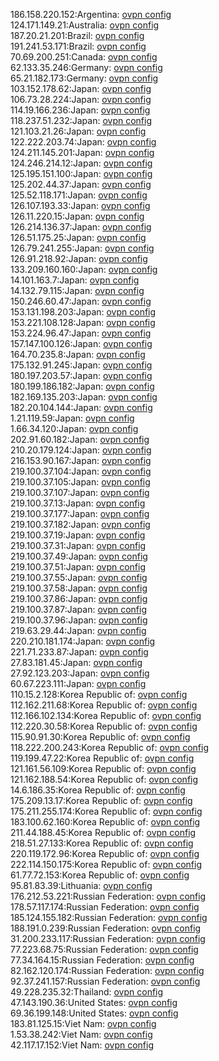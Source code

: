 186.158.220.152:Argentina: [ovpn config](vpn/186_158_220_152.ovpn)  
124.171.149.21:Australia: [ovpn config](vpn/124_171_149_21.ovpn)  
187.20.21.201:Brazil: [ovpn config](vpn/187_20_21_201.ovpn)  
191.241.53.171:Brazil: [ovpn config](vpn/191_241_53_171.ovpn)  
70.69.200.251:Canada: [ovpn config](vpn/70_69_200_251.ovpn)  
62.133.35.246:Germany: [ovpn config](vpn/62_133_35_246.ovpn)  
65.21.182.173:Germany: [ovpn config](vpn/65_21_182_173.ovpn)  
103.152.178.62:Japan: [ovpn config](vpn/103_152_178_62.ovpn)  
106.73.28.224:Japan: [ovpn config](vpn/106_73_28_224.ovpn)  
114.19.166.236:Japan: [ovpn config](vpn/114_19_166_236.ovpn)  
118.237.51.232:Japan: [ovpn config](vpn/118_237_51_232.ovpn)  
121.103.21.26:Japan: [ovpn config](vpn/121_103_21_26.ovpn)  
122.222.203.74:Japan: [ovpn config](vpn/122_222_203_74.ovpn)  
124.211.145.201:Japan: [ovpn config](vpn/124_211_145_201.ovpn)  
124.246.214.12:Japan: [ovpn config](vpn/124_246_214_12.ovpn)  
125.195.151.100:Japan: [ovpn config](vpn/125_195_151_100.ovpn)  
125.202.44.37:Japan: [ovpn config](vpn/125_202_44_37.ovpn)  
125.52.118.171:Japan: [ovpn config](vpn/125_52_118_171.ovpn)  
126.107.193.33:Japan: [ovpn config](vpn/126_107_193_33.ovpn)  
126.11.220.15:Japan: [ovpn config](vpn/126_11_220_15.ovpn)  
126.214.136.37:Japan: [ovpn config](vpn/126_214_136_37.ovpn)  
126.51.175.25:Japan: [ovpn config](vpn/126_51_175_25.ovpn)  
126.79.241.255:Japan: [ovpn config](vpn/126_79_241_255.ovpn)  
126.91.218.92:Japan: [ovpn config](vpn/126_91_218_92.ovpn)  
133.209.160.160:Japan: [ovpn config](vpn/133_209_160_160.ovpn)  
14.101.163.7:Japan: [ovpn config](vpn/14_101_163_7.ovpn)  
14.132.79.115:Japan: [ovpn config](vpn/14_132_79_115.ovpn)  
150.246.60.47:Japan: [ovpn config](vpn/150_246_60_47.ovpn)  
153.131.198.203:Japan: [ovpn config](vpn/153_131_198_203.ovpn)  
153.221.108.128:Japan: [ovpn config](vpn/153_221_108_128.ovpn)  
153.224.96.47:Japan: [ovpn config](vpn/153_224_96_47.ovpn)  
157.147.100.126:Japan: [ovpn config](vpn/157_147_100_126.ovpn)  
164.70.235.8:Japan: [ovpn config](vpn/164_70_235_8.ovpn)  
175.132.91.245:Japan: [ovpn config](vpn/175_132_91_245.ovpn)  
180.197.203.57:Japan: [ovpn config](vpn/180_197_203_57.ovpn)  
180.199.186.182:Japan: [ovpn config](vpn/180_199_186_182.ovpn)  
182.169.135.203:Japan: [ovpn config](vpn/182_169_135_203.ovpn)  
182.20.104.144:Japan: [ovpn config](vpn/182_20_104_144.ovpn)  
1.21.119.59:Japan: [ovpn config](vpn/1_21_119_59.ovpn)  
1.66.34.120:Japan: [ovpn config](vpn/1_66_34_120.ovpn)  
202.91.60.182:Japan: [ovpn config](vpn/202_91_60_182.ovpn)  
210.20.179.124:Japan: [ovpn config](vpn/210_20_179_124.ovpn)  
216.153.90.167:Japan: [ovpn config](vpn/216_153_90_167.ovpn)  
219.100.37.104:Japan: [ovpn config](vpn/219_100_37_104.ovpn)  
219.100.37.105:Japan: [ovpn config](vpn/219_100_37_105.ovpn)  
219.100.37.107:Japan: [ovpn config](vpn/219_100_37_107.ovpn)  
219.100.37.13:Japan: [ovpn config](vpn/219_100_37_13.ovpn)  
219.100.37.177:Japan: [ovpn config](vpn/219_100_37_177.ovpn)  
219.100.37.182:Japan: [ovpn config](vpn/219_100_37_182.ovpn)  
219.100.37.19:Japan: [ovpn config](vpn/219_100_37_19.ovpn)  
219.100.37.31:Japan: [ovpn config](vpn/219_100_37_31.ovpn)  
219.100.37.49:Japan: [ovpn config](vpn/219_100_37_49.ovpn)  
219.100.37.51:Japan: [ovpn config](vpn/219_100_37_51.ovpn)  
219.100.37.55:Japan: [ovpn config](vpn/219_100_37_55.ovpn)  
219.100.37.58:Japan: [ovpn config](vpn/219_100_37_58.ovpn)  
219.100.37.86:Japan: [ovpn config](vpn/219_100_37_86.ovpn)  
219.100.37.87:Japan: [ovpn config](vpn/219_100_37_87.ovpn)  
219.100.37.96:Japan: [ovpn config](vpn/219_100_37_96.ovpn)  
219.63.29.44:Japan: [ovpn config](vpn/219_63_29_44.ovpn)  
220.210.181.174:Japan: [ovpn config](vpn/220_210_181_174.ovpn)  
221.71.233.87:Japan: [ovpn config](vpn/221_71_233_87.ovpn)  
27.83.181.45:Japan: [ovpn config](vpn/27_83_181_45.ovpn)  
27.92.123.203:Japan: [ovpn config](vpn/27_92_123_203.ovpn)  
60.67.223.111:Japan: [ovpn config](vpn/60_67_223_111.ovpn)  
110.15.2.128:Korea Republic of: [ovpn config](vpn/110_15_2_128.ovpn)  
112.162.211.68:Korea Republic of: [ovpn config](vpn/112_162_211_68.ovpn)  
112.166.102.134:Korea Republic of: [ovpn config](vpn/112_166_102_134.ovpn)  
112.220.30.58:Korea Republic of: [ovpn config](vpn/112_220_30_58.ovpn)  
115.90.91.30:Korea Republic of: [ovpn config](vpn/115_90_91_30.ovpn)  
118.222.200.243:Korea Republic of: [ovpn config](vpn/118_222_200_243.ovpn)  
119.199.47.22:Korea Republic of: [ovpn config](vpn/119_199_47_22.ovpn)  
121.161.56.109:Korea Republic of: [ovpn config](vpn/121_161_56_109.ovpn)  
121.162.188.54:Korea Republic of: [ovpn config](vpn/121_162_188_54.ovpn)  
14.6.186.35:Korea Republic of: [ovpn config](vpn/14_6_186_35.ovpn)  
175.209.13.17:Korea Republic of: [ovpn config](vpn/175_209_13_17.ovpn)  
175.211.255.174:Korea Republic of: [ovpn config](vpn/175_211_255_174.ovpn)  
183.100.62.160:Korea Republic of: [ovpn config](vpn/183_100_62_160.ovpn)  
211.44.188.45:Korea Republic of: [ovpn config](vpn/211_44_188_45.ovpn)  
218.51.27.133:Korea Republic of: [ovpn config](vpn/218_51_27_133.ovpn)  
220.119.172.96:Korea Republic of: [ovpn config](vpn/220_119_172_96.ovpn)  
222.114.150.175:Korea Republic of: [ovpn config](vpn/222_114_150_175.ovpn)  
61.77.72.153:Korea Republic of: [ovpn config](vpn/61_77_72_153.ovpn)  
95.81.83.39:Lithuania: [ovpn config](vpn/95_81_83_39.ovpn)  
176.212.53.221:Russian Federation: [ovpn config](vpn/176_212_53_221.ovpn)  
178.57.117.174:Russian Federation: [ovpn config](vpn/178_57_117_174.ovpn)  
185.124.155.182:Russian Federation: [ovpn config](vpn/185_124_155_182.ovpn)  
188.191.0.239:Russian Federation: [ovpn config](vpn/188_191_0_239.ovpn)  
31.200.233.117:Russian Federation: [ovpn config](vpn/31_200_233_117.ovpn)  
77.223.68.75:Russian Federation: [ovpn config](vpn/77_223_68_75.ovpn)  
77.34.164.15:Russian Federation: [ovpn config](vpn/77_34_164_15.ovpn)  
82.162.120.174:Russian Federation: [ovpn config](vpn/82_162_120_174.ovpn)  
92.37.241.157:Russian Federation: [ovpn config](vpn/92_37_241_157.ovpn)  
49.228.235.32:Thailand: [ovpn config](vpn/49_228_235_32.ovpn)  
47.143.190.36:United States: [ovpn config](vpn/47_143_190_36.ovpn)  
69.36.199.148:United States: [ovpn config](vpn/69_36_199_148.ovpn)  
183.81.125.15:Viet Nam: [ovpn config](vpn/183_81_125_15.ovpn)  
1.53.38.242:Viet Nam: [ovpn config](vpn/1_53_38_242.ovpn)  
42.117.17.152:Viet Nam: [ovpn config](vpn/42_117_17_152.ovpn)  
